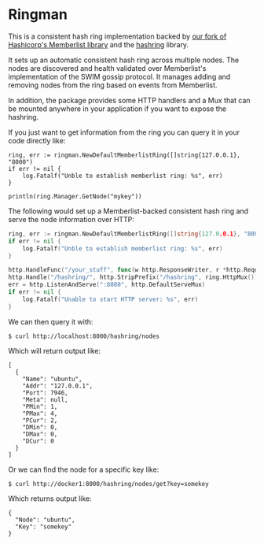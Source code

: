 Ringman
=======

This is a consistent hash ring implementation backed by [our fork of
Hashicorp's Memberlist library](https://github.com/Nitro/memberlist) and the
[hashring](https://github.com/serialx/hashring) library.

It sets up an automatic consistent hash ring across multiple nodes. The nodes
are discovered and health validated over Memberlist's implementation of the
SWIM gossip protocol. It manages adding and removing nodes from the ring based
on events from Memberlist.

In addition, the package provides some HTTP handlers and a Mux that can be
mounted anywhere in your application if you want to expose the hashring.

If you just want to get information from the ring you can query it in your code
directly like:

```
ring, err := ringman.NewDefaultMemberlistRing([]string{127.0.0.1}, "8000")
if err != nil {
    log.Fatalf("Unble to establish memberlist ring: %s", err)
}

println(ring.Manager.GetNode("mykey"))
```

The following would set up a Memberlist-backed consistent hash ring and serve
the node information over HTTP:

```go
ring, err := ringman.NewDefaultMemberlistRing([]string{127.0.0.1}, "8000")
if err != nil {
    log.Fatalf("Unble to establish memberlist ring: %s", err)
}

http.HandleFunc("/your_stuff", func(w http.ResponseWriter, r *http.Request) { w.Write([]byte("OK")) })
http.Handle("/hashring/", http.StripPrefix("/hashring", ring.HttpMux()))
err = http.ListenAndServe(":8080", http.DefaultServeMux)
if err != nil {
	log.Fatalf("Unable to start HTTP server: %s", err)
}
```

We can then query it with:

```
$ curl http://localhost:8000/hashring/nodes
```

Which will return output like:

```
[
  {
    "Name": "ubuntu",
    "Addr": "127.0.0.1",
    "Port": 7946,
    "Meta": null,
    "PMin": 1,
    "PMax": 4,
    "PCur": 2,
    "DMin": 0,
    "DMax": 0,
    "DCur": 0
  }
]
```

Or we can find the node for a specific key like:

```
$ curl http://docker1:8000/hashring/nodes/get?key=somekey
```

Which returns output like:

```
{
  "Node": "ubuntu",
  "Key": "somekey"
}
```

